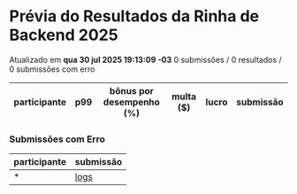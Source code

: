 # Prévia do Resultados da Rinha de Backend 2025
Atualizado em **qua 30 jul 2025 19:13:09 -03**
0 submissões / 0 resultados / 0 submissões com erro


| participante | p99 | bônus por desempenho (%) | multa ($) | lucro | submissão |
| -- | -- | -- | -- | -- | -- |
### Submissões com Erro


| participante | submissão |
| -- | -- |
| * | [logs](https://github.com/zanfranceschi/rinha-de-backend-2025/tree/main/participantes/*) |
